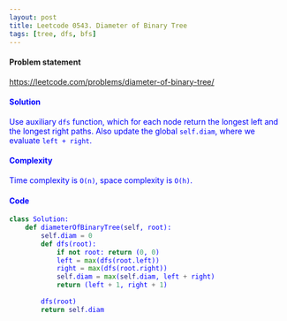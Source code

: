 ```yaml
---
layout: post
title: Leetcode 0543. Diameter of Binary Tree
tags: [tree, dfs, bfs]
---
```


#### Problem statement

<a href="https://leetcode.com/problems/diameter-of-binary-tree/"> <font color = blue>https://leetcode.com/problems/diameter-of-binary-tree/

#### Solution
Use auxiliary `dfs` function, which for each node return the longest left and the longest right paths. Also update the global `self.diam`, where we evaluate `left + right`.

#### Complexity
Time complexity is `O(n)`, space complexity is `O(h)`.

#### Code
```python
class Solution:
    def diameterOfBinaryTree(self, root):
        self.diam = 0
        def dfs(root):
            if not root: return (0, 0)
            left = max(dfs(root.left))
            right = max(dfs(root.right))
            self.diam = max(self.diam, left + right)
            return (left + 1, right + 1)
        
        dfs(root)
        return self.diam
```


